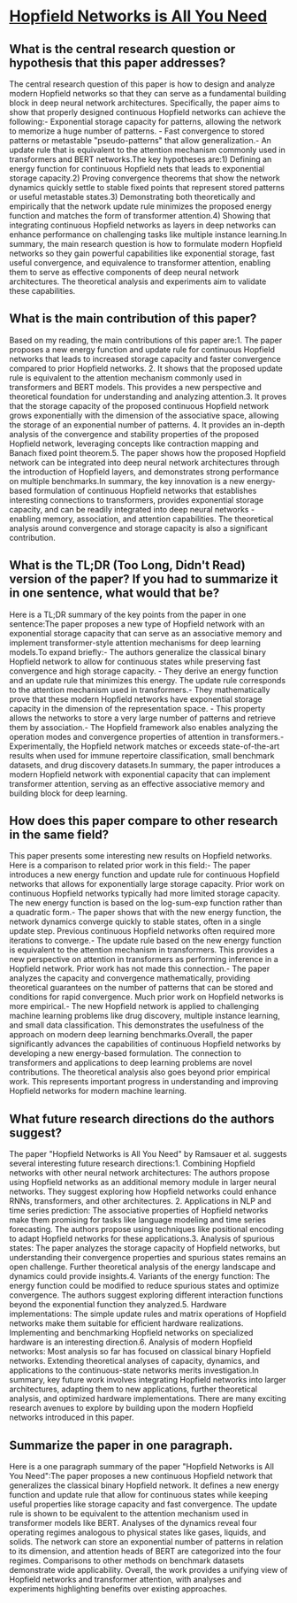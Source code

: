 # [Hopfield Networks is All You Need](https://arxiv.org/abs/2008.02217)

## What is the central research question or hypothesis that this paper addresses?

The central research question of this paper is how to design and analyze modern Hopfield networks so that they can serve as a fundamental building block in deep neural network architectures. Specifically, the paper aims to show that properly designed continuous Hopfield networks can achieve the following:- Exponential storage capacity for patterns, allowing the network to memorize a huge number of patterns. - Fast convergence to stored patterns or metastable "pseudo-patterns" that allow generalization.- An update rule that is equivalent to the attention mechanism commonly used in transformers and BERT networks.The key hypotheses are:1) Defining an energy function for continuous Hopfield nets that leads to exponential storage capacity.2) Proving convergence theorems that show the network dynamics quickly settle to stable fixed points that represent stored patterns or useful metastable states.3) Demonstrating both theoretically and empirically that the network update rule minimizes the proposed energy function and matches the form of transformer attention.4) Showing that integrating continuous Hopfield networks as layers in deep networks can enhance performance on challenging tasks like multiple instance learning.In summary, the main research question is how to formulate modern Hopfield networks so they gain powerful capabilities like exponential storage, fast useful convergence, and equivalence to transformer attention, enabling them to serve as effective components of deep neural network architectures. The theoretical analysis and experiments aim to validate these capabilities.


## What is the main contribution of this paper?

Based on my reading, the main contributions of this paper are:1. The paper proposes a new energy function and update rule for continuous Hopfield networks that leads to increased storage capacity and faster convergence compared to prior Hopfield networks. 2. It shows that the proposed update rule is equivalent to the attention mechanism commonly used in transformers and BERT models. This provides a new perspective and theoretical foundation for understanding and analyzing attention.3. It proves that the storage capacity of the proposed continuous Hopfield network grows exponentially with the dimension of the associative space, allowing the storage of an exponential number of patterns. 4. It provides an in-depth analysis of the convergence and stability properties of the proposed Hopfield network, leveraging concepts like contraction mapping and Banach fixed point theorem.5. The paper shows how the proposed Hopfield network can be integrated into deep neural network architectures through the introduction of Hopfield layers, and demonstrates strong performance on multiple benchmarks.In summary, the key innovation is a new energy-based formulation of continuous Hopfield networks that establishes interesting connections to transformers, provides exponential storage capacity, and can be readily integrated into deep neural networks - enabling memory, association, and attention capabilities. The theoretical analysis around convergence and storage capacity is also a significant contribution.


## What is the TL;DR (Too Long, Didn't Read) version of the paper? If you had to summarize it in one sentence, what would that be?

Here is a TL;DR summary of the key points from the paper in one sentence:The paper proposes a new type of Hopfield network with an exponential storage capacity that can serve as an associative memory and implement transformer-style attention mechanisms for deep learning models.To expand briefly:- The authors generalize the classical binary Hopfield network to allow for continuous states while preserving fast convergence and high storage capacity. - They derive an energy function and an update rule that minimizes this energy. The update rule corresponds to the attention mechanism used in transformers.- They mathematically prove that these modern Hopfield networks have exponential storage capacity in the dimension of the representation space. - This property allows the networks to store a very large number of patterns and retrieve them by association.- The Hopfield framework also enables analyzing the operation modes and convergence properties of attention in transformers.- Experimentally, the Hopfield network matches or exceeds state-of-the-art results when used for immune repertoire classification, small benchmark datasets, and drug discovery datasets.In summary, the paper introduces a modern Hopfield network with exponential capacity that can implement transformer attention, serving as an effective associative memory and building block for deep learning.


## How does this paper compare to other research in the same field?

This paper presents some interesting new results on Hopfield networks. Here is a comparison to related prior work in this field:- The paper introduces a new energy function and update rule for continuous Hopfield networks that allows for exponentially large storage capacity. Prior work on continuous Hopfield networks typically had more limited storage capacity. The new energy function is based on the log-sum-exp function rather than a quadratic form.- The paper shows that with the new energy function, the network dynamics converge quickly to stable states, often in a single update step. Previous continuous Hopfield networks often required more iterations to converge.- The update rule based on the new energy function is equivalent to the attention mechanism in transformers. This provides a new perspective on attention in transformers as performing inference in a Hopfield network. Prior work has not made this connection.- The paper analyzes the capacity and convergence mathematically, providing theoretical guarantees on the number of patterns that can be stored and conditions for rapid convergence. Much prior work on Hopfield networks is more empirical.- The new Hopfield network is applied to challenging machine learning problems like drug discovery, multiple instance learning, and small data classification. This demonstrates the usefulness of the approach on modern deep learning benchmarks.Overall, the paper significantly advances the capabilities of continuous Hopfield networks by developing a new energy-based formulation. The connection to transformers and applications to deep learning problems are novel contributions. The theoretical analysis also goes beyond prior empirical work. This represents important progress in understanding and improving Hopfield networks for modern machine learning.


## What future research directions do the authors suggest?

The paper "Hopfield Networks is All You Need" by Ramsauer et al. suggests several interesting future research directions:1. Combining Hopfield networks with other neural network architectures: The authors propose using Hopfield networks as an additional memory module in larger neural networks. They suggest exploring how Hopfield networks could enhance RNNs, transformers, and other architectures. 2. Applications in NLP and time series prediction: The associative properties of Hopfield networks make them promising for tasks like language modeling and time series forecasting. The authors propose using techniques like positional encoding to adapt Hopfield networks for these applications.3. Analysis of spurious states: The paper analyzes the storage capacity of Hopfield networks, but understanding their convergence properties and spurious states remains an open challenge. Further theoretical analysis of the energy landscape and dynamics could provide insights.4. Variants of the energy function: The energy function could be modified to reduce spurious states and optimize convergence. The authors suggest exploring different interaction functions beyond the exponential function they analyzed.5. Hardware implementations: The simple update rules and matrix operations of Hopfield networks make them suitable for efficient hardware realizations. Implementing and benchmarking Hopfield networks on specialized hardware is an interesting direction.6. Analysis of modern Hopfield networks: Most analysis so far has focused on classical binary Hopfield networks. Extending theoretical analyses of capacity, dynamics, and applications to the continuous-state networks merits investigation.In summary, key future work involves integrating Hopfield networks into larger architectures, adapting them to new applications, further theoretical analysis, and optimized hardware implementations. There are many exciting research avenues to explore by building upon the modern Hopfield networks introduced in this paper.


## Summarize the paper in one paragraph.

Here is a one paragraph summary of the paper "Hopfield Networks is All You Need":The paper proposes a new continuous Hopfield network that generalizes the classical binary Hopfield network. It defines a new energy function and update rule that allow for continuous states while keeping useful properties like storage capacity and fast convergence. The update rule is shown to be equivalent to the attention mechanism used in transformer models like BERT. Analyses of the dynamics reveal four operating regimes analogous to physical states like gases, liquids, and solids. The network can store an exponential number of patterns in relation to its dimension, and attention heads of BERT are categorized into the four regimes. Comparisons to other methods on benchmark datasets demonstrate wide applicability. Overall, the work provides a unifying view of Hopfield networks and transformer attention, with analyses and experiments highlighting benefits over existing approaches.
